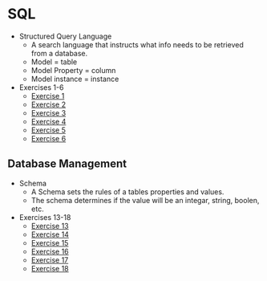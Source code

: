 # SQL

- Structured Query Language
  - A search language that instructs what info needs to be retrieved from a database.
  - Model = table
  - Model Property = column
  - Model instance = instance
- Exercises 1-6
  - [Exercise 1](/img/SQL_Exercises/Exercise1.png)
  - [Exercise 2](/img/SQL_Exercises/Exercise2.png)
  - [Exercise 3](/img/SQL_Exercises/Exercise3.png)
  - [Exercise 4](/img/SQL_Exercises/Exercise4.png)
  - [Exercise 5](/img/SQL_Exercises/Exercise5.png)
  - [Exercise 6](/img/SQL_Exercises/Exercise6.png)

## Database Management

- Schema
  - A Schema sets the rules of a tables properties and values.
  - The schema determines if the value will be an integar, string, boolen, etc.
- Exercises 13-18
  - [Exercise 13](/img/SQL_Exercises/Exercise13.png)
  - [Exercise 14](/img/SQL_Exercises/Exercise14.png)
  - [Exercise 15](/img/SQL_Exercises/Exercise15.png)
  - [Exercise 16](/img/SQL_Exercises/Exercise16.png)
  - [Exercise 17](/img/SQL_Exercises/Exercise17.png)
  - [Exercise 18](/img/SQL_Exercises/Exercise18.png)
